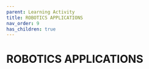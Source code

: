 ```yaml
---
parent: Learning Activity
title: ROBOTICS APPLICATIONS
nav_order: 9
has_children: true
---
```


 
 ROBOTICS APPLICATIONS
=================================================================================

